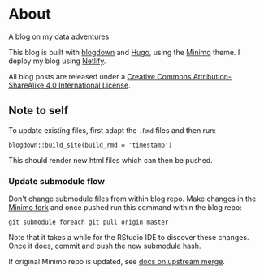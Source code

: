 # About
A blog on my data adventures

This blog is built with [blogdown](https://github.com/rstudio/blogdown) and [Hugo](https://gohugo.io/), using the [Minimo](https://github.com/MunifTanjim/minimo) theme. I deploy my blog using [Netlify](https://netlify.com/). 

All blog posts are released under a [Creative Commons Attribution-ShareAlike 4.0 International License](https://creativecommons.org/licenses/by-sa/4.0/).

## Note to self
To update existing files, first adapt the `.Rmd` files and then run:

`blogdown::build_site(build_rmd = 'timestamp')`

This should render new html files which can then be pushed.

### Update submodule flow

Don't change submodule files from within blog repo.
Make changes in the [Minimo fork](https://github.com/jeroenboeye/minimo) and once pushed run this command within the blog repo:

`git submodule foreach git pull origin master`

Note that it takes a while for the RStudio IDE to discover these changes. Once it does, commit and push the new submodule hash.

If original Minimo repo is updated, see [docs on upstream merge](https://help.github.com/en/articles/syncing-a-fork).